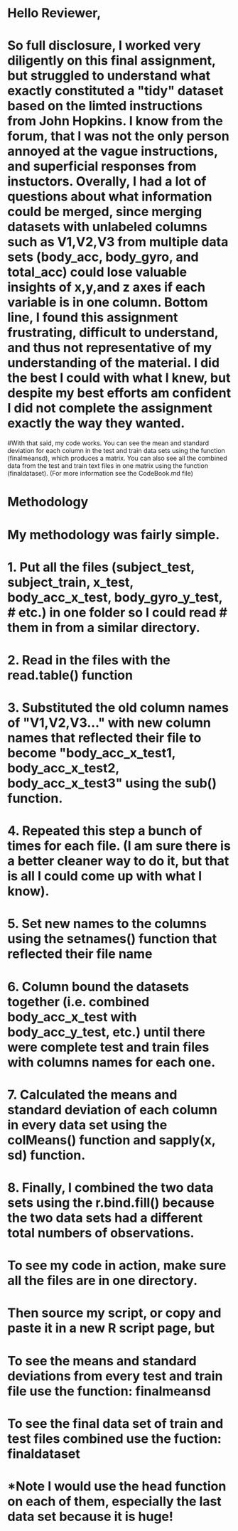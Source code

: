 # Hello Reviewer, 
# So full disclosure, I worked very diligently on this final assignment, but struggled to understand what exactly constituted a "tidy" dataset based on the limted instructions from John Hopkins.  I know from the forum, that I was not the only person annoyed at the vague instructions, and superficial responses from instuctors.  Overally, I had a lot of questions about what information could be merged, since merging datasets with unlabeled columns such as V1,V2,V3 from multiple data sets (body_acc, body_gyro, and total_acc) could lose valuable insights of x,y,and z axes if each variable is in one column.  Bottom line, I found this assignment frustrating, difficult to understand, and thus not representative of my understanding of the material.  I did the best I could with what I knew, but despite my best efforts am confident I did not complete the assignment exactly the way they wanted.  
#With that said, my code works. You can see the mean and standard deviation for each column in the test and train data sets using the function (finalmeansd), which produces a matrix. You can also see all the combined data from the test and train text files in one matrix using the function (finaldataset). (For more information see the CodeBook.md file)

# Methodology
# My methodology was fairly simple.  
# 1. Put all the files (subject_test, subject_train, x_test, body_acc_x_test, body_gyro_y_test, # etc.) in one folder so I could read #      them in from a similar directory.
# 2. Read in the files with the read.table() function
# 3. Substituted the old column names of "V1,V2,V3..." with new column names that reflected their file to become "body_acc_x_test1, body_acc_x_test2, body_acc_x_test3" using the sub() function.  
# 4. Repeated this step a bunch of times for each file. (I am sure there is a better cleaner way to do it, but that is all I could come up with what I know).
# 5. Set new names to the columns using the setnames() function that reflected their file name 
# 6. Column bound the datasets together (i.e. combined body_acc_x_test with body_acc_y_test, etc.) until there were complete test and train files with columns names for each one.
# 7. Calculated the means and standard deviation of each column in every data set using the colMeans() function and sapply(x, sd) function.
# 8. Finally, I combined the two data sets using the r.bind.fill() because the two data sets had a different total numbers of observations.

# To see my code in action, make sure all the files are in one directory.
# Then source my script, or copy and paste it in a new R script page, but 
# To see the means and standard deviations from every test and train file use the function: finalmeansd 
# To see the final data set of train and test files combined use the fuction: finaldataset
# *Note I would use the head function on each of them, especially the last data set because it is huge!


